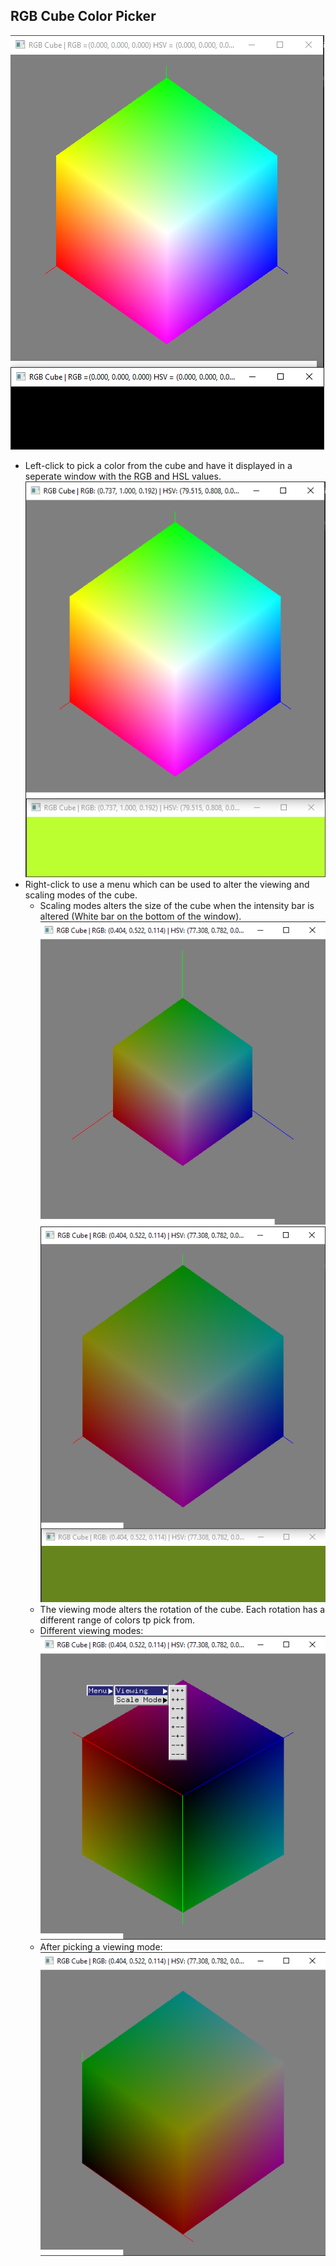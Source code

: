 ## RGB Cube Color Picker
![RGB Cube Program](https://github.com/VarunRamakri7/OpenGL/blob/master/Classic/SoloPrograms/RGBCubeColorPicker/images/progStart.png)

* Left-click to pick a color from the cube and have it displayed in a seperate window with the RGB and HSL values.
![Picked color](https://github.com/VarunRamakri7/OpenGL/blob/master/Classic/SoloPrograms/RGBCubeColorPicker/images/postColourSelection.png)
* Right-click to use a menu which can be used to alter the viewing and scaling modes of the cube.
  * Scaling modes alters the size of the cube when the intensity bar is altered (White bar on the bottom of the window).
  ![Cube after altering intensity in variable scale state](https://github.com/VarunRamakri7/OpenGL/blob/master/Classic/SoloPrograms/RGBCubeColorPicker/images/postScaleAlter.png)
  ![Cube after altering intensity in fixed scale state](https://github.com/VarunRamakri7/OpenGL/blob/master/Classic/SoloPrograms/RGBCubeColorPicker/images/postIntensityAlter.png)
  * The viewing mode alters the rotation of the cube. Each rotation has a different range of colors tp pick from.
  * Different viewing modes:
  ![Viewing modes](https://github.com/VarunRamakri7/OpenGL/blob/master/Classic/SoloPrograms/RGBCubeColorPicker/images/postViewingModes.png)
  * After picking a viewing mode:
    ![After rotation](https://github.com/VarunRamakri7/OpenGL/blob/master/Classic/SoloPrograms/RGBCubeColorPicker/images/postViewingAlter.png)
